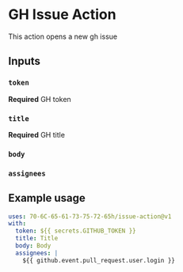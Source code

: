# GH Issue Action

This action opens a new gh issue

## Inputs

### `token`

**Required** GH token

### `title`

**Required** GH title

### `body`

### `assignees`

## Example usage

```yaml
uses: 70-6C-65-61-73-75-72-65h/issue-action@v1
with:
  token: ${{ secrets.GITHUB_TOKEN }}
  title: Title
  body: Body
  assignees: |
    ${{ github.event.pull_request.user.login }}
```
